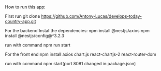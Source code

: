 How to run this app:

First run git clone https://github.com/Antony-Lucas/develops-today-country-app.git

For the backend 
  Instal the dependencies:
    npm install @nestjs/axios
    npm install @nestjs/config@^3.2.3

  run with command npm run start

For the front end
  npm install axios chart.js react-chartjs-2 react-router-dom

  run with command npm start(port 8081 changed in package.json)
